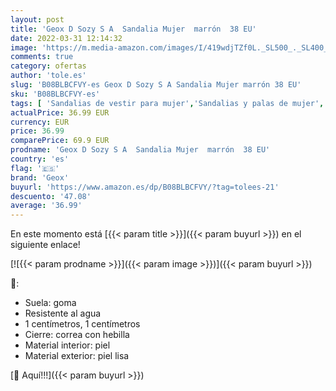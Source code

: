 ```yaml
---
layout: post
title: 'Geox D Sozy S A  Sandalia Mujer  marrón  38 EU'
date: 2022-03-31 12:14:32
image: 'https://m.media-amazon.com/images/I/419wdjTZf0L._SL500_._SL400_.jpg'
comments: true
category: ofertas
author: 'tole.es'
slug: 'B08BLBCFVY-es Geox D Sozy S A Sandalia Mujer marrón 38 EU'
sku: 'B08BLBCFVY-es'
tags: [ 'Sandalias de vestir para mujer','Sandalias y palas de mujer','Zapatos','Zapatos para mujer','Zapatos y complementos','geox','sandalia', ]
actualPrice: 36.99 EUR
currency: EUR
price: 36.99
comparePrice: 69.9 EUR
prodname: 'Geox D Sozy S A  Sandalia Mujer  marrón  38 EU'
country: 'es'
flag: '🇪🇸'
brand: 'Geox'
buyurl: 'https://www.amazon.es/dp/B08BLBCFVY/?tag=tolees-21'
descuento: '47.08'
average: '36.99'
---
```


En este momento está [{{< param title >}}]({{< param buyurl >}}) en el siguiente enlace!

[![{{< param prodname >}}]({{< param image >}})]({{< param buyurl >}})

🔎:

- Suela: goma
- Resistente al agua
- 1 centímetros, 1 centímetros
- Cierre: correa con hebilla
- Material interior: piel
- Material exterior: piel lisa

[🛒 Aquí!!!]({{< param buyurl >}})

